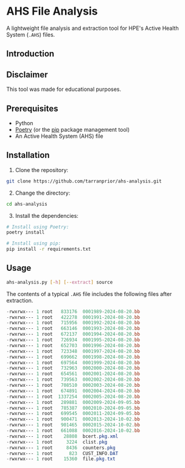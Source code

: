 # AHS File Analysis
A lightweight file analysis and extraction tool for HPE's Active Health System (`.AHS`) files.

## Introduction

## Disclaimer
This tool was made for educational purposes.

## Prerequisites
* Python
* [Poetry](https://python-poetry.org/docs) (or the [pip](https://pypi.org/project/pip/) package management tool)
* An Active Health System (AHS) file

## Installation
1. Clone the repository:
```bash
git clone https://github.com/tarranprior/ahs-analysis.git
```

2. Change the directory:
```bash
cd ahs-analysis
```

3. Install the dependencies:
```bash
# Install using Poetry:
poetry install

# Install using pip:
pip install -r requirements.txt
```

## Usage
```bash
ahs-analysis.py [-h] [--extract] source
```

The contents of a typical `.AHS` file includes the following files after extraction.
```powershell
-rwxrwx--- 1 root   833176  0001989-2024-08-20.bb
-rwxrwx--- 1 root   422278  0001991-2024-08-20.bb
-rwxrwx--- 1 root   715956  0001992-2024-08-20.bb
-rwxrwx--- 1 root   663146  0001993-2024-08-20.bb
-rwxrwx--- 1 root   672137  0001994-2024-08-20.bb
-rwxrwx--- 1 root   726934  0001995-2024-08-20.bb
-rwxrwx--- 1 root   652703  0001996-2024-08-20.bb
-rwxrwx--- 1 root   723348  0001997-2024-08-20.bb
-rwxrwx--- 1 root   699662  0001998-2024-08-20.bb
-rwxrwx--- 1 root   697564  0001999-2024-08-20.bb
-rwxrwx--- 1 root   732963  0002000-2024-08-20.bb
-rwxrwx--- 1 root   654561  0002001-2024-08-20.bb
-rwxrwx--- 1 root   739563  0002002-2024-08-20.bb
-rwxrwx--- 1 root   708510  0002003-2024-08-20.bb
-rwxrwx--- 1 root   674891  0002004-2024-08-20.bb
-rwxrwx--- 1 root  1337254  0002005-2024-08-20.bb
-rwxrwx--- 1 root   289881  0002009-2024-09-05.bb
-rwxrwx--- 1 root   785387  0002010-2024-09-05.bb
-rwxrwx--- 1 root   699545  0002011-2024-09-05.bb
-rwxrwx--- 1 root   900471  0002013-2024-10-02.bb
-rwxrwx--- 1 root   901465  0002015-2024-10-02.bb
-rwxrwx--- 1 root   661088  0002016-2024-10-02.bb
-rwxrwx--- 1 root    28808  bcert.pkg.xml
-rwxrwx--- 1 root     3224  clist.pkg
-rwxrwx--- 1 root     8436  counters.pkg
-rwxrwx--- 1 root      823  CUST_INFO.DAT
-rwxrwx--- 1 root    15360  file.pkg.txt
```
